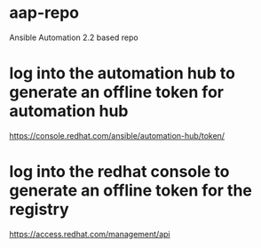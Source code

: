 # aap-repo
Ansible Automation 2.2 based repo

# log into the automation hub to generate an offline token for automation hub
https://console.redhat.com/ansible/automation-hub/token/

# log into the redhat console to generate an offline token for the registry
https://access.redhat.com/management/api
